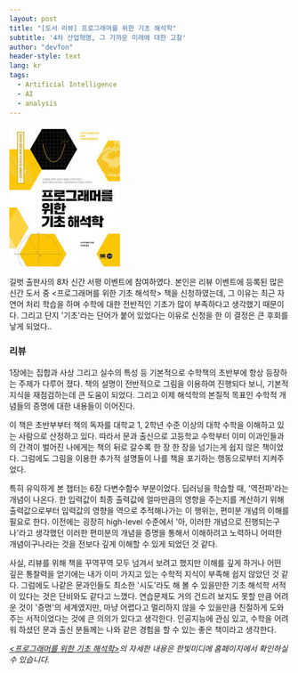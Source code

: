 ```yaml
---
layout: post
title: "[도서 리뷰] 프로그래머를 위한 기초 해석학"
subtitle: '4차 산업혁명, 그 가까운 미래에 대한 고찰'
author: "devfon"
header-style: text
lang: kr
tags:
  - Artificial Intelligence
  - AI
  - analysis
---
```


![](/img/in-post/haesuk.jpg)

길벗 출판사의 8차 신간 서평 이벤트에 참여하였다. 본인은 리뷰 이벤트에 등록된 많은 신간 도서 중 <프로그래머를 위한 기초 해석학> 책을 신청하였는데, 그 이유는 최근 자연어 처리 학습을 하며 수학에 대한 전반적인 기초가 많이 부족하다고 생각했기 때문이다. 그리고 단지 '기초'라는 단어가 붙어 있었다는 이유로 신청을 한 이 결정은 큰 후회를 낳게 되었다..  

### 리뷰

1장에는 집합과 사상 그리고 실수의 특성 등 기본적으로 수학책의 초반부에 항상 등장하는 주제가 다루어 졌다. 책의 설명이 전반적으로 그림을 이용하여 진행되다 보니, 기본적 지식을 재점검하는데 큰 도움이 되었다. 그리고 이제 해석학의 본질적 목표인 수학적 개념들의 증명에 대한 내용들이 이어진다.  

이 책은 초반부부터 책의 독자를 대학교 1, 2학년 수준 이상의 대학 수학을 이해하고 있는 사람으로 산정하고 있다. 따라서 문과 출신으로 고등학교 수학부터 이미 이과인들과의 간격이 벌어진 나에게는 책의 뒤로 갈수록 한 장 한 장을 넘기는게 쉽지 않은 책이었다. 그럼에도 그림을 이용한 추가적 설명들이 나를 책을 포기하는 행동으로부터 지켜주었다.  

특히 유익하게 본 챕터는 6장 다변수함수 부분이었다. 딥러닝을 학습할 때, '역전파'라는 개념이 나온다. 한 입력값이 최종 출력값에 얼마만큼의 영향을 주는지를 계산하기 위해 출력값으로부터 입력값의 영향을 역으로 추적해나가는 이 행위는, 편미분 개념의 이해를 필요로 한다. 이전에는 굉장히 high-level 수준에서 '아, 이러한 개념으로 진행되는구나'라고 생각했던 이러한 편미분의 개념을 증명을 통해서 이해하려고 노력하니 어떠한 개념이구나라는 것을 전보다 깊게 이해할 수 있게 되었던 것 같다.  

사실, 리뷰를 위해 책을 꾸역꾸역 모두 넘겨서 보려고 했지만 이해를 깊게 하거나 어떤 깊은 통찰력을 얻기에는 내가 이미 가지고 있는 수학적 지식이 부족해 쉽지 않았던 것 같다. 그럼에도 나같은 문과인들도 최소한 '시도'라도 해 볼 수 있을만한 기초 해석학 서적이 있다는 것은 단비와도 같다고 느꼈다. 연습문제도 거의 건드려 보지도 못할 만큼 어려운 것이 '증명'의 세계였지만, 마냥 어렵다고 멀리하지 않을 수 있을만큼 친절하게 도와주는 서적이었다는 것에 큰 의의가 있다고 생각한다. 인공지능에 관심 있고, 수학을 어려워 하셨던 문과 출신 분들께는 나와 같은 경험을 할 수 있는 좋은 책이라고 생각한다.  

_[<프로그래머를 위한 기초 해석학>](https://www.gilbut.co.kr/book/view?bookcode=BN002349)의 자세한 내용은 한빛미디에 홈페이지에서 확인하실 수 있습니다._